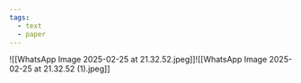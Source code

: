 ```yaml
---
tags:
  - text
  - paper
---
```

![[WhatsApp Image 2025-02-25 at 21.32.52.jpeg]]![[WhatsApp Image 2025-02-25 at 21.32.52 (1).jpeg]]